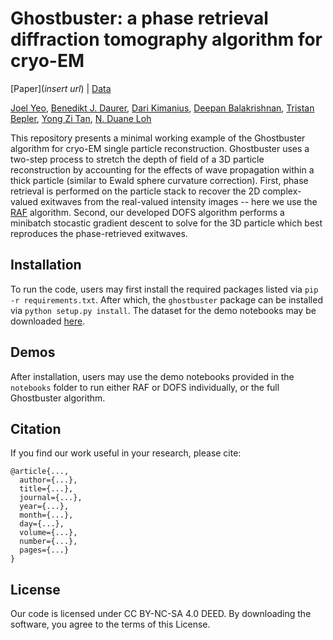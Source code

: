 # Ghostbuster: a phase retrieval diffraction tomography algorithm for cryo-EM
[Paper](*insert url*) | [Data](https://doi.org/10.5281/zenodo.10297508)

[Joel Yeo](https://scholar.google.com/citations?user=2HW3Xs0AAAAJ&hl=en&inst=3212728378801010220&oi=sra), [Benedikt J. Daurer](https://scholar.google.com/citations?user=ukSgXPcAAAAJ&hl=en&inst=3212728378801010220&oi=ao), [Dari Kimanius](https://scholar.google.com/citations?user=noWvpR8AAAAJ&hl=en&inst=3212728378801010220&oi=ao), [Deepan Balakrishnan](https://scholar.google.com/citations?user=lRXoHK4AAAAJ&hl=en&inst=3212728378801010220&oi=ao), [Tristan Bepler](https://scholar.google.com/citations?user=Roxjki8AAAAJ&hl=en&inst=3212728378801010220&oi=ao), [Yong Zi Tan](https://scholar.google.com/citations?user=MO8j13QAAAAJ&hl=en&inst=3212728378801010220&oi=ao), [N. Duane Loh](https://scholar.google.com/citations?user=mLO7dRwAAAAJ&hl=en&inst=3212728378801010220&oi=ao)

This repository presents a minimal working example of the Ghostbuster algorithm for cryo-EM single particle reconstruction. Ghostbuster uses a two-step process to stretch the depth of field of a 3D particle reconstruction by accounting for the effects of wave propagation within a thick particle (similar to Ewald sphere curvature correction). First, phase retrieval is performed on the particle stack to recover the 2D complex-valued exitwaves from the real-valued intensity images -- here we use the [RAF](http://dx.doi.org/10.1109/TSP.2018.2818077) algorithm. Second, our developed DOFS algorithm performs a minibatch stocastic gradient descent to solve for the 3D particle which best reproduces the phase-retrieved exitwaves.

## Installation
To run the code, users may first install the required packages listed via ```pip -r requirements.txt```.
After which, the `ghostbuster` package can be installed via ```python setup.py install```.
The dataset for the demo notebooks may be downloaded [here](https://doi.org/10.5281/zenodo.10297508).

## Demos
After installation, users may use the demo notebooks provided in the `notebooks` folder to run either RAF or DOFS individually, or the full Ghostbuster algorithm.

## Citation
If you find our work useful in your research, please cite:
```
@article{...,
  author={...},
  title={...},
  journal={...},
  year={...},
  month={...},
  day={...},
  volume={...},
  number={...},
  pages={...}
}
```

## License
Our code is licensed under CC BY-NC-SA 4.0 DEED. By downloading the software, you agree to the terms of this License.
